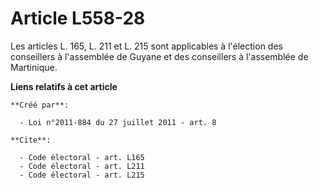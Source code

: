 # Article L558-28

Les articles L. 165, L. 211 et L. 215 sont applicables à l'élection des conseillers à l'assemblée de Guyane et des
conseillers à l'assemblée de Martinique.

**Liens relatifs à cet article**

	**Créé par**:

	  - Loi n°2011-884 du 27 juillet 2011 - art. 8

	**Cite**:

	  - Code électoral - art. L165
	  - Code électoral - art. L211
	  - Code électoral - art. L215

